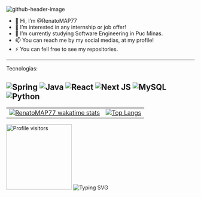 
![github-header-image](https://github.com/user-attachments/assets/89e34cee-84be-4aca-96f5-c7805031dfe8)

<!--
- 👋 Hi, I’m @RenatoMAP77
- 👀 I’m interested in ...
- 🌱 I’m currently learning ...
- 💞️ I’m looking to collaborate on ...
- 📫 How to reach me ...
- 😄 Pronouns: ...
- ⚡ Fun fact: ...
--->
<!---
RenatoMAP77/RenatoMAP77 is a ✨ special ✨ repository because its `README.md` (this file) appears on your GitHub profile.
You can click the Preview link to take a look at your changes.
--->
- 👋 Hi, I’m @RenatoMAP77
- 👀 I’m interested in any internship or job offer!
- 🌱 I’m currently studying Software Engineering in Puc Minas.
- 📫 You can reach me by my social medias, at my profile!
- ⚡ You can fell free to see my repositories.

------------------------
<!-- Badges--->
Tecnologias:

![Spring](https://img.shields.io/badge/spring-%236DB33F.svg?style=for-the-badge&logo=spring&logoColor=white)
![Java](https://img.shields.io/badge/java-%23ED8B00.svg?style=for-the-badge&logo=openjdk&logoColor=white)
![React](https://img.shields.io/badge/react-%2320232a.svg?style=for-the-badge&logo=react&logoColor=%2361DAFB)
![Next JS](https://img.shields.io/badge/Next-black?style=for-the-badge&logo=next.js&logoColor=white)
![MySQL](https://img.shields.io/badge/mysql-4479A1.svg?style=for-the-badge&logo=mysql&logoColor=white)
![Python](https://img.shields.io/badge/python-3670A0?style=for-the-badge&logo=python&logoColor=ffdd54)
------
<!-- Wakatime--->
<table>
    <tr>
        <td>
            <a href="https://wakatime.com/@RenatoMAP77">
                <img src="https://wakatime.com/@RenatoMAP77" alt="RenatoMAP77 wakatime stats">
            </a>
        </td>
        <td>
            <a href="https://github.com/anuraghazra/github-readme-stats">
                <img src="https://github-readme-stats.vercel.app/api/top-langs/?username=RenatoMAP77" alt="Top Langs">
            </a>
        </td>
    </tr>
</table>
<!-- Profile Views--->
<img width="175" alt="Profile visitors" src="https://komarev.com/ghpvc/?username=RenatoMAP77"/>
<img src="https://readme-typing-svg.demolab.com?font=Fira+Code&pause=1000&color=17F77D&width=435&lines=//Foi+um+prazer+ter+voc%C3%AA+por+aqui!;//Volte+sempre!" alt="Typing SVG" />